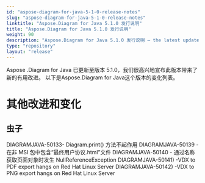 ```yaml
---
id: "aspose-diagram-for-java-5-1-0-release-notes"
slug: "aspose-diagram-for-java-5-1-0-release-notes"
linktitle: "Aspose.Diagram for Java 5.1.0 发行说明"
title: "Aspose.Diagram for Java 5.1.0 发行说明"
weight: 90
description: "Aspose.Diagram for Java 5.1.0 发行说明 – the latest updates and fixes."
type: "repository"
layout: "release"
---
```

Aspose .Diagram for Java 已更新至版本 5.1.0，我们很高兴地宣布此版本带来了新的有用改进。
以下是Aspose.Diagram for Java这个版本的变化列表。
# **其他改进和变化**
## **虫子**
DIAGRAMJAVA-50133- Diagram.print() 方法不起作用
DIAGRAMJAVA-50139 - 在非 MSI 包中包含“最终用户协议.html”文件
DIAGRAMJAVA-50140 - 通过名称获取页面对象时发生 NullReferenceException
DIAGRAMJAVA-50141) -VDX to PDF export hangs on Red Hat Linux Server
DIAGRAMJAVA-50142) -VDX to PNG export hangs on Red Hat Linux Server
